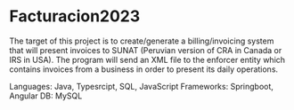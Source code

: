 # Facturacion2023

The target of this project is to create/generate a billing/invoicing system that will
present invoices to SUNAT (Peruvian version of CRA in Canada or IRS in USA). The program will
send an XML file to the enforcer entity which contains invoices from a business in order to 
present its daily operations.

Languages: Java, Typesrcipt, SQL, JavaScript
Frameworks: Springboot, Angular
DB: MySQL
